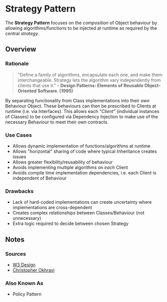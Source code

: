 # Strategy Pattern

The **Strategy Pattern** focuses on the _composition_ of Object behaviour by allowing algorithms/functions to be injected at runtime as required by the central _strategy_.

## Overview

### Rationale

> "Define a family of algorithms, encapsulate each one, and make them interchange­able. Strategy lets the algorithm vary independently from clients that use it." - **Design Patterns: Elements of Reusable Object-Oriented Software. (1995)**

By separating functionality from Class implementations into their own Behaviour Object. These behaviours can then be prescribed to Clients at runtime (i.e. via Interfaces). This allows each _"Client"_ (individual instances of Classes) to be configured via Dependency Injection to make use of the necessary Behaviour to meet their own contracts.

### Use Cases

- Allows dynamic implementation of functions/algorithms at runtime
- Allows "horizontal" sharing of code where typical Inheritance creates issues
- Allows greater flexibility/reusability of behaviour
- Avoids implementing multiple algorithms on _each_ Client
- Avoids compile time implementation dependencies, i.e. each Client is independent of Behaviour

### Drawbacks

- Lack of hard-coded implementations can create uncertainty where implementations are cross-dependent
- Creates complex relationships between Classes/Behaviour (not unnecessary)
- Extra logic required to decide between chosen Strategy

## Notes

### Sources

- [W3 Design](http://w3sdesign.com/?gr=b09&ugr=proble)
- [Christopher Okhravi](https://www.youtube.com/watch?v=v9ejT8FO-7I)

### Also Known As

- Policy Pattern
